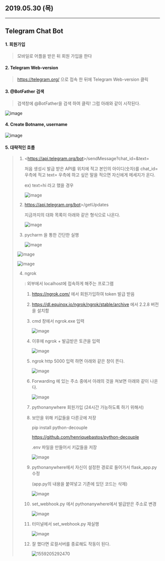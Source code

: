 ## 2019.05.30 (목)

***

## Telegram Chat Bot

#### 1. 회원가입

> 모바일로 어플을 받은 뒤 회원 가입을 한다

#### 2. Telegram Web-version

> <https://telegram.org/>  으로 접속 한 뒤에 Telegram Web-version 클릭

#### 3. @BotFather 검색

> 검색창에 @BotFather을 검색 하여 클릭! 그럼 아래와 같이 시작된다.

![image](https://user-images.githubusercontent.com/48499094/58602510-3671ab80-82c8-11e9-9a05-f1d853caa217.png)

#### 4. Create Botname, username

![image](https://user-images.githubusercontent.com/48499094/58603102-6e79ee00-82ca-11e9-99a5-21789dd29189.png)

#### 5. 대략적인 흐름

> 1. <https://api.telegram.org/bot<token>>/sendMessage?chat_id=&text=
>
>    처음 생성시 발급 받은 API를  <token> 위치에 적고 본인의 아이디(숫자)를 chat_id= 우측에 적고 text= 우측에 하고 싶은 말을 적으면 자신에게 메세지가 온다.
>
>    ex) text=hi 라고 했을 경우
>
>    ![image](https://user-images.githubusercontent.com/48499094/58603727-b9950080-82cc-11e9-9f2e-600ba62c0a2d.png)
>
> 2. https://api.telegram.org/bot<token>>/getUpdates
>
>    지금까지의 대화 목록이 아래와 같은 형식으로 나온다.
>
>    ![image](https://user-images.githubusercontent.com/48499094/58604407-3032fd80-82cf-11e9-89cd-8de3594e82f4.png)
>
> 3. pycharm 을 통한 간단한 실행
>
>    ![image](https://user-images.githubusercontent.com/48499094/58617167-689c0100-82fa-11e9-922d-2d6a8c73b058.png)
>
>    
>
> ![image](https://user-images.githubusercontent.com/48499094/58604755-86547080-82d0-11e9-8bdd-494c01f8c979.png)
>
> ![image](https://user-images.githubusercontent.com/48499094/58604827-be5bb380-82d0-11e9-8362-7f278d14ed52.png)
>
> 
>
> 4. ngrok 
>
>    : 외부에서 localhost에 접속하게 해주는 프로그램
>
>    1. <https://ngrok.com/> 에서 회원가입하여 token 발급 받음
>
>    2. <https://dl.equinox.io/ngrok/ngrok/stable/archive> 에서 2.2.8 버전을 설치함
>
>    3. cmd 창에서 ngrok.exe 입력
>
>       ![image](https://user-images.githubusercontent.com/48499094/58609430-7fcef480-82e2-11e9-8b3a-0db24855ea13.png)
>
>    4. 이후에 ngrok + 발급받은 토큰을 입력
>
>       ![image](https://user-images.githubusercontent.com/48499094/58609537-d3d9d900-82e2-11e9-8cdd-a6666687a0a2.png)
>
>    5. ngrok http 5000 입력 하면 아래와 같은 창이 뜬다.
>
>       ![image](https://user-images.githubusercontent.com/48499094/58609591-0c79b280-82e3-11e9-988b-6cc94d75d02e.png)
>
>    6. Forwarding 에 있는 주소 중에서 아래의 것을 쳐보면 아래와 같이 나온다.
>
>       ![image](https://user-images.githubusercontent.com/48499094/58609673-6bd7c280-82e3-11e9-8cfa-61e995d6b2d7.png)
>
>    7. pythonanywhere 회원가입 (24시간 가능하도록 하기 위해서)
>
>       
>
>    8. 보안을 위해 키값들을 다른곳에 저장
>
>       pip install python-decouple
>
>       <https://github.com/henriquebastos/python-decouple>
>
>       .env 파일을 만들어서 키값들을 저장
>
>       ![image](https://user-images.githubusercontent.com/48499094/58619366-be26dc80-82ff-11e9-8043-ad1ad65c9f02.png)
>
>    9. pythonanywhere에서 자신이 설정한 경로로 들어가서 flask_app.py 수정
>
>       (app.py의 내용을 붙여넣고 기존에 있던 코드는 삭제)
>
>       ![image](https://user-images.githubusercontent.com/48499094/58619632-3b525180-8300-11e9-8b61-8b3d88fd2991.png)
>
>    10. set_webhook.py 에서 pythonanywhere에서 발급받은 주소로 변경
>
>        ![image](https://user-images.githubusercontent.com/48499094/58619788-8d937280-8300-11e9-8cf0-f548b5b6f4e3.png)
>
>    11. 터미널에서 set_webhook.py 재실행
>
>        ![image](https://user-images.githubusercontent.com/48499094/58619860-b6b40300-8300-11e9-8cf4-7b6fac95fc31.png)
>
>    12. 잘 했다면 로컬서버를 종료해도 작동이 된다.
>
>        ![1559205292470](C:\Users\multicampus\AppData\Roaming\Typora\typora-user-images\1559205292470.png)
>
>    

